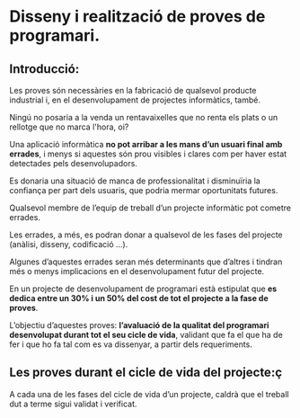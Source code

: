 # Disseny i realització de proves de programari.

## Introducció:

Les proves són necessàries en la fabricació de qualsevol producte industrial i, en el desenvolupament de projectes informàtics, també.

Ningú no posaria a la venda un rentavaixelles que no renta els plats o un rellotge que no marca l'hora, oi?

Una aplicació informàtica **no pot arribar a les mans d’un usuari final amb errades**, i menys si aquestes són prou visibles i clares com per haver estat detectades pels desenvolupadors. 

Es donaria una situació de manca de professionalitat i disminuïria la confiança per part dels usuaris, que podria mermar oportunitats futures.

Qualsevol membre de l’equip de treball d’un projecte informàtic pot cometre errades.

 Les errades, a més, es podran donar a qualsevol de les fases del projecte (anàlisi, disseny, codificació …). 

Algunes d’aquestes errades seran més determinants que d’altres i tindran més o menys implicacions en el desenvolupament futur del projecte.

En un projecte de desenvolupament de programari està estipulat que **es dedica entre un 30% i un 50% del cost de tot el projecte a la fase de proves**.

L’objectiu d’aquestes proves: **l’avaluació de la qualitat del programari desenvolupat durant tot el seu cicle de vida**, validant que fa el que ha de fer i que ho fa tal com es va dissenyar, a partir dels requeriments.

## Les proves durant el cicle de vida del projecte:ç

A cada una de les fases del cicle de vida d’un projecte, caldrà que el treball dut a terme sigui validat i verificat.

